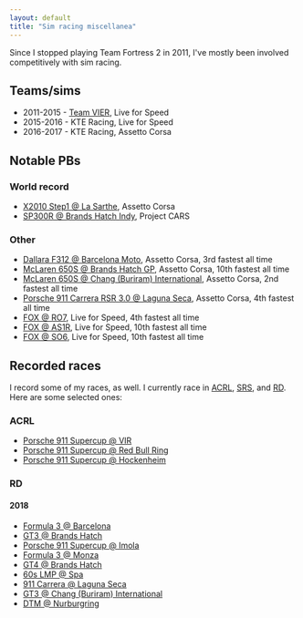 ```yaml
---
layout: default
title: "Sim racing miscellanea"
---
```


Since I stopped playing Team Fortress 2 in 2011, I've mostly been involved
competitively with sim racing.

## Teams/sims

- 2011-2015 - [Team VIER](http://vier-clan.de/), Live for Speed
- 2015-2016 - KTE Racing, Live for Speed
- 2016-2017 - KTE Racing, Assetto Corsa

## Notable PBs

### World record

- [X2010 Step1 @ La Sarthe](https://www.youtube.com/watch?v=6gJL3ZT8fCo),
  Assetto Corsa
- [SP300R @ Brands Hatch Indy](https://www.youtube.com/watch?v=qvyPT3P8aHw),
  Project CARS

### Other

- [Dallara F312 @ Barcelona Moto](https://www.youtube.com/watch?v=JLnOfKBerpc),
  Assetto Corsa, 3rd fastest all time
- [McLaren 650S @ Brands Hatch
  GP](https://www.youtube.com/watch?v=cAo6T45IUGE), Assetto Corsa, 10th fastest
  all time
- [McLaren 650S @ Chang (Buriram)
  International](https://www.youtube.com/watch?v=9xpdLmuXRYs), Assetto Corsa,
  2nd fastest all time
- [Porsche 911 Carrera RSR 3.0 @ Laguna
  Seca](https://www.youtube.com/watch?v=cjzQoYVtUi8), Assetto Corsa, 4th
  fastest all time
- [FOX @ RO7](https://www.youtube.com/watch?v=wO0XxZdd-XQ), Live for Speed, 4th
  fastest all time
- [FOX @ AS1R](https://www.youtube.com/watch?v=bpRAhw2Phlc), Live for Speed,
  10th fastest all time
- [FOX @ SO6](https://www.youtube.com/watch?v=JFZJsbta5po), Live for Speed,
  10th fastest all time

## Recorded races

I record some of my races, as well. I currently race in
[ACRL](https://www.reddit.com/r/acrl/), [SRS](http://www.simracingsystem.com/),
and
[RD](https://www.racedepartment.com/forums/assetto-corsa-racing-club-leagues.171/).
Here are some selected ones:

### ACRL

- [Porsche 911 Supercup @ VIR](https://www.youtube.com/watch?v=EDi5Gzz6IPs)
- [Porsche 911 Supercup @ Red Bull Ring](https://www.youtube.com/watch?v=WVCEv0N39W0)
- [Porsche 911 Supercup @ Hockenheim](https://www.youtube.com/watch?v=7kts4C-pBhc)

### RD

#### 2018

- [Formula 3 @ Barcelona](https://www.youtube.com/watch?v=3Bfn3qkzGRs)
- [GT3 @ Brands Hatch](https://www.youtube.com/watch?v=0w7eXvuIFWQ)
- [Porsche 911 Supercup @ Imola](https://www.youtube.com/watch?v=or8lJBGkA5Q)
- [Formula 3 @ Monza](https://www.youtube.com/watch?v=Isg5zc-JMQg)
- [GT4 @ Brands Hatch](https://www.youtube.com/watch?v=eJ9YsVkOGDs)
- [60s LMP @ Spa](https://www.youtube.com/watch?v=ncaGx8nJC-A)
- [911 Carrera @ Laguna
  Seca](https://www.youtube.com/watch?v=mVhwrII5F_w)
- [GT3 @ Chang (Buriram)
  International](https://www.youtube.com/watch?v=F7-ztn30jYs)
- [DTM @ Nurburgring](https://www.youtube.com/watch?v=aJ7CUZadSyY)
